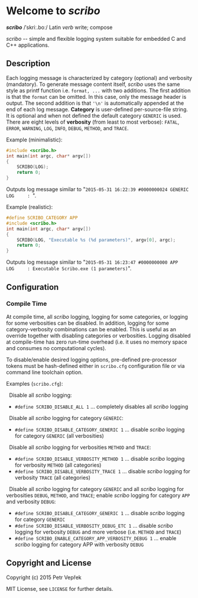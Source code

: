 # Welcome to *scribo*

__*scribo*__ /ˈskriː.boː/ Latin *verb* write; compose

*scribo* -- simple and flexible logging system suitable for embedded C and C++ applications.

## Description

Each logging message is characterized by category (optional) and verbosity (mandatory). To generate message content 
itself, *scribo* uses the same style as printf function i.e. `format, ...` with two additions. The first addition is 
that the `format` can be omitted. In this case, only the message header is output. The second addition is that `'\n'` is 
automatically appended at the end of each log message. **Category** is user-defined per-source-file string. It is 
optional and when not defined the default category `GENERIC` is used. There are eight levels of **verbosity** (from 
least to most verbose): `FATAL`, `ERROR`, `WARNING`, `LOG`, `INFO`, `DEBUG`, `METHOD`, and `TRACE`.

Example (minimalistic):
```c
#include <scribo.h>
int main(int argc, char* argv[])
{
    SCRIBO(LOG);
    return 0;
}
```
Outputs log message similar to "`2015-05-31 16:22:39 #0000000024 GENERIC LOG     : `".

Example (realistic):
```c
#define SCRIBO_CATEGORY APP
#include <scribo.h>
int main(int argc, char* argv[])
{
    SCRIBO(LOG, "Executable %s (%d parameters)", argv[0], argc);
    return 0;
}
```
Outputs log message similar to "`2015-05-31 16:23:47 #0000000000 APP     LOG     : Executable Scribo.exe (1 parameters)`".

## Configuration

### Compile Time

At compile time, all *scribo* logging, logging for some categories, or logging for some verbosities can be disabled. In 
addition, logging for some category-verbosity combinations can be enabled. This is useful as an override together with 
disabling categories or verbosities. Logging disabled at compile-time has zero run-time overhead (i.e. it uses no 
memory space and consumes no computational cycles).

To disable/enable desired logging options, pre-defined pre-processor tokens must be hash-defined either in `scribo.cfg` 
configuration file or via command line toolchain option.

Examples (`scribo.cfg`):

&nbsp;&nbsp;Disable all *scribo* logging:
- `#define SCRIBO_DISABLE_ALL 1` ... completely disables all *scribo* logging

&nbsp;&nbsp;Disable all *scribo* logging for category `GENERIC`:
- `#define SCRIBO_DISABLE_CATEGORY_GENERIC 1` ... disable *scribo* logging for category `GENERIC` (all verbosities)

&nbsp;&nbsp;Disable all *scribo* logging for verbosities `METHOD` and `TRACE`:
- `#define SCRIBO_DISABLE_VERBOSITY_METHOD 1` ... disable *scribo* logging for verbosity `METHOD` (all categories)
- `#define SCRIBO_DISABLE_VERBOSITY_TRACE 1` ... disable *scribo* logging for verbosity `TRACE` (all categories)


&nbsp;&nbsp;Disable all *scribo* logging for category `GENERIC` and all *scribo* logging for verbosities `DEBUG`, `METHOD`, and 
`TRACE`; enable *scribo* logging for category `APP` and verbosity `DEBUG`:
- `#define SCRIBO_DISABLE_CATEGORY_GENERIC 1` ... disable *scribo* logging for category `GENERIC`
- `#define SCRIBO_DISABLE_VERBOSITY_DEBUG_ETC 1` ... disable *scribo* logging for verbosity `DEBUG` and more verbose 
(i.e. `METHOD` and `TRACE`)
- `#define SCRIBO_ENABLE_CATEGORY_APP_VERBOSITY_DEBUG 1` ... enable *scribo* logging for category APP with verbosity 
`DEBUG`

## Copyright and License

Copyright (c) 2015 Petr Vepřek

MIT License, see `LICENSE` for further details.
